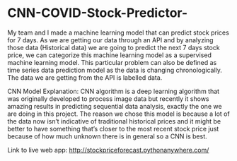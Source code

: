 # CNN-COVID-Stock-Predictor-
My team and I made a machine learning model that can predict stock prices for 7 days. As we are getting our data through an API and by analyzing those data (Historical data) we are going to predict the next 7 days stock price, we can categorize this machine learning model as a supervised machine learning model. This particular problem can also be defined as time series data prediction model as the data is changing chronologically. The data we are getting from the API is labelled data. 

CNN Model Explanation: 
CNN algorithm is a deep learning algorithm that was originally developed to process image data but recently it shows amazing results in predicting sequential data analysis, exactly the one we are doing in this project.  The reason we chose this model is because a lot of the data now isn’t indicative of traditional historical prices and it might be better to have something that’s closer to the most recent stock price just because of how much unknown there is in general so a CNN is best.


Link to live web app: http://stockpriceforecast.pythonanywhere.com/
